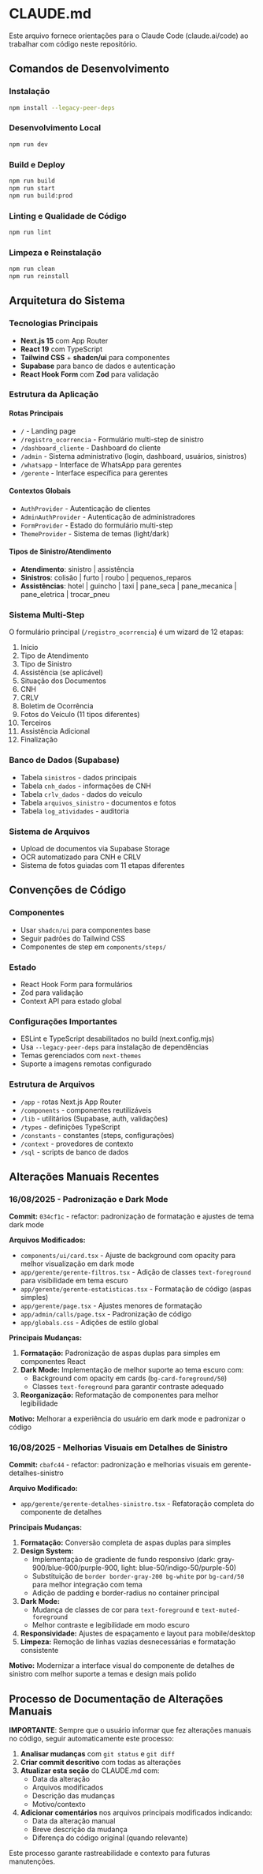 # CLAUDE.md

Este arquivo fornece orientações para o Claude Code (claude.ai/code) ao trabalhar com código neste repositório.

## Comandos de Desenvolvimento

### Instalação
```bash
npm install --legacy-peer-deps
```

### Desenvolvimento Local
```bash
npm run dev
```

### Build e Deploy
```bash
npm run build
npm run start
npm run build:prod
```

### Linting e Qualidade de Código
```bash
npm run lint
```

### Limpeza e Reinstalação
```bash
npm run clean
npm run reinstall
```

## Arquitetura do Sistema

### Tecnologias Principais
- **Next.js 15** com App Router
- **React 19** com TypeScript
- **Tailwind CSS** + **shadcn/ui** para componentes
- **Supabase** para banco de dados e autenticação
- **React Hook Form** com **Zod** para validação

### Estrutura da Aplicação

#### Rotas Principais
- `/` - Landing page
- `/registro_ocorrencia` - Formulário multi-step de sinistro
- `/dashboard_cliente` - Dashboard do cliente
- `/admin` - Sistema administrativo (login, dashboard, usuários, sinistros)
- `/whatsapp` - Interface de WhatsApp para gerentes
- `/gerente` - Interface específica para gerentes

#### Contextos Globais
- `AuthProvider` - Autenticação de clientes
- `AdminAuthProvider` - Autenticação de administradores
- `FormProvider` - Estado do formulário multi-step
- `ThemeProvider` - Sistema de temas (light/dark)

#### Tipos de Sinistro/Atendimento
- **Atendimento**: sinistro | assistência
- **Sinistros**: colisão | furto | roubo | pequenos_reparos
- **Assistências**: hotel | guincho | taxi | pane_seca | pane_mecanica | pane_eletrica | trocar_pneu

### Sistema Multi-Step
O formulário principal (`/registro_ocorrencia`) é um wizard de 12 etapas:
1. Início
2. Tipo de Atendimento
3. Tipo de Sinistro
4. Assistência (se aplicável)
5. Situação dos Documentos
6. CNH
7. CRLV
8. Boletim de Ocorrência
9. Fotos do Veículo (11 tipos diferentes)
10. Terceiros
11. Assistência Adicional
12. Finalização

### Banco de Dados (Supabase)
- Tabela `sinistros` - dados principais
- Tabela `cnh_dados` - informações de CNH
- Tabela `crlv_dados` - dados do veículo
- Tabela `arquivos_sinistro` - documentos e fotos
- Tabela `log_atividades` - auditoria

### Sistema de Arquivos
- Upload de documentos via Supabase Storage
- OCR automatizado para CNH e CRLV
- Sistema de fotos guiadas com 11 etapas diferentes

## Convenções de Código

### Componentes
- Usar `shadcn/ui` para componentes base
- Seguir padrões do Tailwind CSS
- Componentes de step em `components/steps/`

### Estado
- React Hook Form para formulários
- Zod para validação
- Context API para estado global

### Configurações Importantes
- ESLint e TypeScript desabilitados no build (next.config.mjs)
- Usa `--legacy-peer-deps` para instalação de dependências
- Temas gerenciados com `next-themes`
- Suporte a imagens remotas configurado

### Estrutura de Arquivos
- `/app` - rotas Next.js App Router
- `/components` - componentes reutilizáveis
- `/lib` - utilitários (Supabase, auth, validações)
- `/types` - definições TypeScript
- `/constants` - constantes (steps, configurações)
- `/context` - provedores de contexto
- `/sql` - scripts de banco de dados

## Alterações Manuais Recentes

### 16/08/2025 - Padronização e Dark Mode
**Commit:** `034cf1c` - refactor: padronização de formatação e ajustes de tema dark mode

**Arquivos Modificados:**
- `components/ui/card.tsx` - Ajuste de background com opacity para melhor visualização em dark mode
- `app/gerente/gerente-filtros.tsx` - Adição de classes `text-foreground` para visibilidade em tema escuro
- `app/gerente/gerente-estatisticas.tsx` - Formatação de código (aspas simples)
- `app/gerente/page.tsx` - Ajustes menores de formatação
- `app/admin/calls/page.tsx` - Padronização de código
- `app/globals.css` - Adições de estilo global

**Principais Mudanças:**
1. **Formatação:** Padronização de aspas duplas para simples em componentes React
2. **Dark Mode:** Implementação de melhor suporte ao tema escuro com:
   - Background com opacity em cards (`bg-card-foreground/50`)
   - Classes `text-foreground` para garantir contraste adequado
3. **Reorganização:** Reformatação de componentes para melhor legibilidade

**Motivo:** Melhorar a experiência do usuário em dark mode e padronizar o código

### 16/08/2025 - Melhorias Visuais em Detalhes de Sinistro
**Commit:** `cbafc44` - refactor: padronização e melhorias visuais em gerente-detalhes-sinistro

**Arquivo Modificado:**
- `app/gerente/gerente-detalhes-sinistro.tsx` - Refatoração completa do componente de detalhes

**Principais Mudanças:**
1. **Formatação:** Conversão completa de aspas duplas para simples
2. **Design System:** 
   - Implementação de gradiente de fundo responsivo (dark: gray-900/blue-900/purple-900, light: blue-50/indigo-50/purple-50)
   - Substituição de `border border-gray-200 bg-white` por `bg-card/50` para melhor integração com tema
   - Adição de padding e border-radius no container principal
3. **Dark Mode:** 
   - Mudança de classes de cor para `text-foreground` e `text-muted-foreground`
   - Melhor contraste e legibilidade em modo escuro
4. **Responsividade:** Ajustes de espaçamento e layout para mobile/desktop
5. **Limpeza:** Remoção de linhas vazias desnecessárias e formatação consistente

**Motivo:** Modernizar a interface visual do componente de detalhes de sinistro com melhor suporte a temas e design mais polido

## Processo de Documentação de Alterações Manuais

**IMPORTANTE**: Sempre que o usuário informar que fez alterações manuais no código, seguir automaticamente este processo:

1. **Analisar mudanças** com `git status` e `git diff`
2. **Criar commit descritivo** com todas as alterações
3. **Atualizar esta seção** do CLAUDE.md com:
   - Data da alteração
   - Arquivos modificados
   - Descrição das mudanças
   - Motivo/contexto
4. **Adicionar comentários** nos arquivos principais modificados indicando:
   - Data da alteração manual
   - Breve descrição da mudança
   - Diferença do código original (quando relevante)

Este processo garante rastreabilidade e contexto para futuras manutenções.